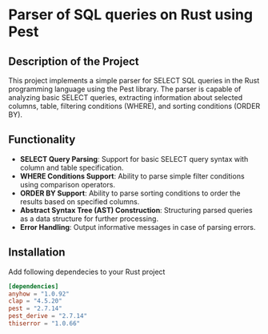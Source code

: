 # Parser of SQL queries on Rust using Pest
## Description of the Project
This project implements a simple parser for SELECT SQL queries in the Rust programming language using the Pest library. The parser is capable of analyzing basic SELECT queries, extracting information about selected columns, table, filtering conditions (WHERE), and sorting conditions (ORDER BY).

## Functionality
* **SELECT Query Parsing**: Support for basic SELECT query syntax with column and table specification.
* **WHERE Conditions Support**: Ability to parse simple filter conditions using comparison operators.
* **ORDER BY Support**: Ability to parse sorting conditions to order the results based on specified columns.
* **Abstract Syntax Tree (AST) Construction**: Structuring parsed queries as a data structure for further processing.
* **Error Handling**: Output informative messages in case of parsing errors.

## Installation

Add following dependecies to your Rust project
```toml
[dependencies]
anyhow = "1.0.92"
clap = "4.5.20"
pest = "2.7.14"
pest_derive = "2.7.14"
thiserror = "1.0.66"
```